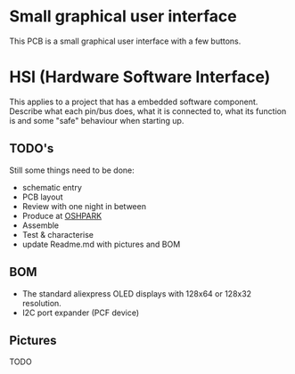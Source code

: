 # Small graphical user interface
This PCB is a small graphical user interface with a few buttons.
# HSI (Hardware Software Interface)
This applies to a project that has a embedded software component. Describe what each pin/bus does, what it is connected to, what its function is and some "safe" behaviour when starting up.
## TODO's
Still some things need to be done:
* schematic entry 
* PCB layout
* Review with one night in between
* Produce at [OSHPARK](https://oshpark.com/)
* Assemble
* Test & characterise
* update Readme.md with pictures and BOM
## BOM
* The standard aliexpress OLED displays with 128x64 or 128x32 resolution.
* I2C port expander (PCF device)
## Pictures
TODO



